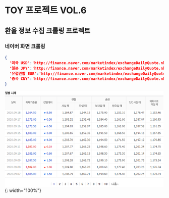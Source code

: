 # TOY 프로젝트 VOL.6


## 환율 정보 수집 크롤링 프로젝트

### 네이버 화면 크롤링 

```json
{
  '미국 USD':'http://finance.naver.com/marketindex/exchangeDailyQuote.nhn?marketindexCd=FX_USDKRW',
  '일본 JPY':'http://finance.naver.com/marketindex/exchangeDailyQuote.nhn?marketindexCd=FX_JPYKRW',
  '유럽연합 EUR':'http://finance.naver.com/marketindex/exchangeDailyQuote.nhn?marketindexCd=FX_EURKRW',
  '중국 CNY':'http://finance.naver.com/marketindex/exchangeDailyQuote.nhn?marketindexCd=FX_CNYKRW'
}
```

![이미지](/images/daily.PNG){: width="100%"}


